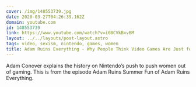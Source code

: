 ```yaml
---
cover: /img/148553739.jpg
date: 2020-03-27T04:26:39.162Z
domain: youtube.com
id: 148553739
link: https://www.youtube.com/watch?v=i08CVkBxvBM
layout: ../../layouts/post-layout.astro
tags: video, sexism, nintendo, games, women
title: Adam Ruins Everything - Why People Think Video Games Are Just for Boys
---
```


Adam Conover explains the history on Nintendo’s push to push women out of gaming. This is from the episode Adam Ruins Summer Fun of Adam Ruins Everything.
